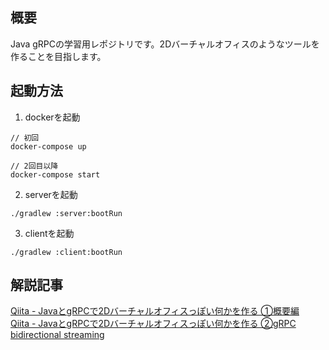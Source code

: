 ## 概要
Java gRPCの学習用レポジトリです。2Dバーチャルオフィスのようなツールを作ることを目指します。

## 起動方法
1. dockerを起動
```
// 初回
docker-compose up

// 2回目以降
docker-compose start
```
2. serverを起動
```
./gradlew :server:bootRun
```
3. clientを起動
```
./gradlew :client:bootRun
```

## 解説記事
[Qiita - JavaとgRPCで2Dバーチャルオフィスっぽい何かを作る ①概要編](https://qiita.com/kdr250/items/7a82ceaea3ae4a0ec917)
<br>
[Qiita - JavaとgRPCで2Dバーチャルオフィスっぽい何かを作る ②gRPC bidirectional streaming](https://qiita.com/kdr250/items/7eae0cfd31f24ccc0569)
